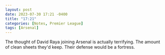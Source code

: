 ```yaml
---
layout: post
date: 2023-07-30 17:21 -0400
title: "17:21"
categories: [Notes, Premier League]
tags: [Arsenal]
---
```


The thought of David Raya joining Arsenal is actually terrifying. The amount of clean sheets they'd keep. Their defense would be a fortress. 


